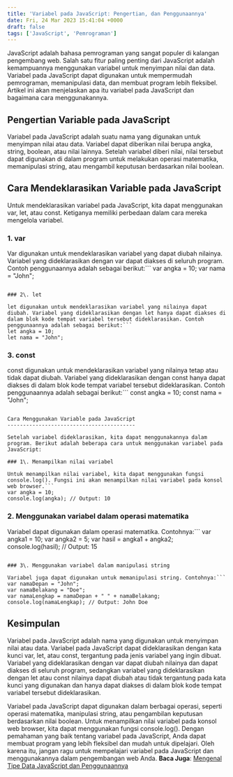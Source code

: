 ```yaml
---
title: 'Variabel pada JavaScript: Pengertian, dan Penggunaannya'
date: Fri, 24 Mar 2023 15:41:04 +0000
draft: false
tags: ['JavaScript', 'Pemrograman']
---
```


JavaScript adalah bahasa pemrograman yang sangat populer di kalangan pengembang web. Salah satu fitur paling penting dari JavaScript adalah kemampuannya menggunakan variabel untuk menyimpan nilai dan data. Variabel pada JavaScript dapat digunakan untuk mempermudah pemrograman, memanipulasi data, dan membuat program lebih fleksibel. Artikel ini akan menjelaskan apa itu variabel pada JavaScript dan bagaimana cara menggunakannya.

Pengertian Variable pada JavaScript
-----------------------------------

Variabel pada JavaScript adalah suatu nama yang digunakan untuk menyimpan nilai atau data. Variabel dapat diberikan nilai berupa angka, string, boolean, atau nilai lainnya. Setelah variabel diberi nilai, nilai tersebut dapat digunakan di dalam program untuk melakukan operasi matematika, memanipulasi string, atau mengambil keputusan berdasarkan nilai boolean.

Cara Mendeklarasikan Variable pada JavaScript
---------------------------------------------

Untuk mendeklarasikan variabel pada JavaScript, kita dapat menggunakan var, let, atau const. Ketiganya memiliki perbedaan dalam cara mereka mengelola variabel.

### 1\. var

Var digunakan untuk mendeklarasikan variabel yang dapat diubah nilainya. Variabel yang dideklarasikan dengan var dapat diakses di seluruh program. Contoh penggunaannya adalah sebagai berikut:```
var angka = 10;
var nama = "John";
```

### 2\. let

let digunakan untuk mendeklarasikan variabel yang nilainya dapat diubah. Variabel yang dideklarasikan dengan let hanya dapat diakses di dalam blok kode tempat variabel tersebut dideklarasikan. Contoh penggunaannya adalah sebagai berikut:```
let angka = 10;
let nama = "John";

```

### 3\. const

const digunakan untuk mendeklarasikan variabel yang nilainya tetap atau tidak dapat diubah. Variabel yang dideklarasikan dengan const hanya dapat diakses di dalam blok kode tempat variabel tersebut dideklarasikan. Contoh penggunaannya adalah sebagai berikut:```
const angka = 10;
const nama = "John";

```

Cara Menggunakan Variable pada JavaScript
-----------------------------------------

Setelah variabel dideklarasikan, kita dapat menggunakannya dalam program. Berikut adalah beberapa cara untuk menggunakan variabel pada JavaScript:

### 1\. Menampilkan nilai variabel

Untuk menampilkan nilai variabel, kita dapat menggunakan fungsi console.log(). Fungsi ini akan menampilkan nilai variabel pada konsol web browser.```
var angka = 10;
console.log(angka); // Output: 10

```

### 2\. Menggunakan variabel dalam operasi matematika

Variabel dapat digunakan dalam operasi matematika. Contohnya:```
var angka1 = 10;
var angka2 = 5;
var hasil = angka1 + angka2;
console.log(hasil); // Output: 15

```

### 3\. Menggunakan variabel dalam manipulasi string

Variabel juga dapat digunakan untuk memanipulasi string. Contohnya:```
var namaDepan = "John";
var namaBelakang = "Doe";
var namaLengkap = namaDepan + " " + namaBelakang;
console.log(namaLengkap); // Output: John Doe

```

Kesimpulan
----------

Variabel pada JavaScript adalah nama yang digunakan untuk menyimpan nilai atau data. Variabel pada JavaScript dapat dideklarasikan dengan kata kunci var, let, atau const, tergantung pada jenis variabel yang ingin dibuat. Variabel yang dideklarasikan dengan var dapat diubah nilainya dan dapat diakses di seluruh program, sedangkan variabel yang dideklarasikan dengan let atau const nilainya dapat diubah atau tidak tergantung pada kata kunci yang digunakan dan hanya dapat diakses di dalam blok kode tempat variabel tersebut dideklarasikan.

Variabel pada JavaScript dapat digunakan dalam berbagai operasi, seperti operasi matematika, manipulasi string, atau pengambilan keputusan berdasarkan nilai boolean. Untuk menampilkan nilai variabel pada konsol web browser, kita dapat menggunakan fungsi console.log(). Dengan pemahaman yang baik tentang variabel pada JavaScript, Anda dapat membuat program yang lebih fleksibel dan mudah untuk dipelajari. Oleh karena itu, jangan ragu untuk mempelajari variabel pada JavaScript dan menggunakannya dalam pengembangan web Anda. **Baca Juga**: [Mengenal Tipe Data JavaScript dan Penggunaannya](https://blog.ajiekusumadhany.com/tipe-data-javascript-dan-penggunaannya/)